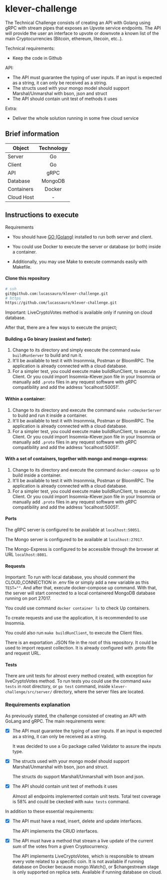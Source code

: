 # klever-challenge
The Technical Challenge consists of creating an API with Golang using gRPC with stream pipes that exposes an Upvote service endpoints. The API will provide the user an interface to upvote or downvote a known list of the main Cryptocurrencies (Bitcoin, ethereum, litecoin, etc..).


Technical requirements:
- Keep the code in Github

API:
- The API must guarantee the typing of user inputs. If an input is expected as a string, it can only be received as a string.
- The structs used with your mongo model should support Marshal/Unmarshal with bson, json and struct
- The API should contain unit test of methods it uses

Extra:
- Deliver the whole solution running in some free cloud service



## Brief information 

| Object          | Technology   |
| --------------- |:------------:|
| Server          | Go           |
| Client          | Go           |
| API             | gRPC         |
| Database        | MongoDB      |
| Containers      | Docker       |
| Cloud Host      |     -        |


## Instructions to execute

  Requirements

 * You should have [GO (Golang)](https://go.dev/) installed to run both server and client.

 * You could use Docker to execute the server or database (or both) inside a container.

 * Additionally, you may use Make to execute commands easily with Makefile.



#### Clone this repository
 ```sh
# ssh
git@github.com:lucassauro/klever-challenge.git
# https
https://github.com/lucassauro/klever-challenge.git
```


Important: LiveCryptoVotes method is available only if running on cloud database.


After that, there are a few ways to execute the project;

#### Building a Go binary (easiest and faster):
1. Change to its directory and simply execute the command `make buildRunServer` to build and run it.
2. It'll be available to test it with Insonmnia, Postman or BloomRPC. The application is already connected with a cloud database.
3. For a simpler test, you could execute make buildRunClient, to execute Client. Or you could import Insomnia-Klever.json file in your Insomnia or manually add `.proto` files in any request software with gRPC compatibility and add the address 'localhost:50051'.


#### Within a container:
1. Change to its directory and execute the command `make runDockerServer` to build and run it inside a container.
2. It'll be available to test it with Insonmnia, Postman or BloomRPC. The application is already connected with a cloud database.
3. For a simpler test, you could execute make buildRunClient, to execute Client. Or you could import Insomnia-Klever.json file in your Insomnia or manually add `.proto` files in any request software with gRPC compatibility and add the address 'localhost:50051'.

#### With a set of containers, together with mongo and mongo-express:
1. Change to its directory and execute the command `docker-compose up` to build inside a container.
2. It'll be available to test it with Insonmnia, Postman or BloomRPC. The application is already connected with a cloud database.
3. For a simpler test, you could execute make buildRunClient, to execute Client. Or you could import Insomnia-Klever.json file in your Insomnia or manually add `.proto` files in any request software with gRPC compatibility and add the address 'localhost:50051'.




#### Ports
The gRPC server is configured to be available at `localhost:50051`.

The Mongo server is configured to be available at `localhost:27017`.

The Mongo-Express is configured to be accessible through the browser at URL `localhost:8081`.




#### Requests

Important: To run with local database, you should comment the CLOUD_CONNECTION in .env file or simply add a new variable as this `TEST=""`. And after that, execute docker-compose up command. With that, the server will start connected to a local containered MongoDB database running on port 27017.

You could use command `docker container ls` to check Up containers.

To create requests and use the application, it is recommended to use Insomnia. 

You could also run `make buildRunClient`, to execute the Client files.

There is an exportation .JSON file in the root of this repository. It could be used to import request collection. It is already configured with .proto file and request URL.



#### Tests

There are unit tests for almost every method created, with exception for liveCryptoVotes method. To run tests you could use the command `make tests` in root directory, or `go test` command, inside `klever-challenge/src/server/` directory, where the server files are located.


### Requirements explanation

As previously stated, the challenge consisted of creating an API with GoLang and gRPC. The main requirements were:

- [X] The API must guarantee the typing of user inputs. If an input is expected as a string, it can only be received as a string.

  It was decided to use a Go package called Validator to assure the inputs type.
        
- [X] The structs used with your mongo model should support Marshal/Unmarshal with bson, json and struct.

  The structs do support Marshall/Unmarshall with bson and json.
        
- [X] The API should contain unit test of methods it uses

  Almost all endpoints implemented contain unit tests. Total test coverage is 58% and could be ckecked with `make tests` command.
        
        
In addition to these essential requirements:
- [X] The API must have a read, insert, delete and update interfaces.

  The API implements the CRUD interfaces.
        
- [X] The API must have a method that stream a live update of the current sum of the votes from a given Cryptocurrency.
        
  The API implements LiveCryptoVotes, which is responsible to stream every vote related to a specific coin. It is not available if running database on Docker because mongo.Watch(), or $changestream stage is only supported on replica sets. Available if running database on cloud.

        
        
        
        
        
